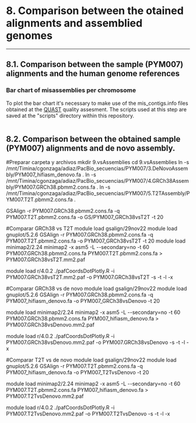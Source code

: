 # 8. Comparison between the otained alignments and assemblied genomes 
***

## 8.1. Comparison between the sample (PYM007) alignments and the human genome references 
### Bar chart of misassemblies per chromosome
To plot the bar chart it's necessary to make use of the mis_contigs.info files obtained at the [QUAST](https://quast.sourceforge.net/) quality assesment. The scripts used at this step are saved at the "scripts" directory within this repository. 
```bash

```



## 8.2. Comparison between the obtained sample (PYM007) alignments and de novo assembly. 


#Preparar carpeta y archivos 
mkdir 9.vsAssemblies
cd 9.vsAssemblies 
ln -s /mnt/Timina/cgonzaga/adiaz/PacBio_secuencias/PYM007/3.DeNovoAssembly/PYM007_hifiasm_denovo.fa .
ln -s /mnt/Timina/cgonzaga/adiaz/PacBio_secuencias/PYM007/4.GRCh38Assembly/PYM007.GRCh38.pbmm2.cons.fa .
ln -s /mnt/Timina/cgonzaga/adiaz/PacBio_secuencias/PYM007/5.T2TAssembly/PYM007.T2T.pbmm2.cons.fa .

GSAlign -r PYM007.GRCh38.pbmm2.cons.fa -q PYM007.T2T.pbmm2.cons.fa -o GS/PYM007_GRCh38vsT2T -t 20

#Comparar GRCh38 vs T2T
module load gsalign/29nov22
module load gnuplot/5.2.6
GSAlign -r PYM007.GRCh38.pbmm2.cons.fa -q PYM007.T2T.pbmm2.cons.fa -o PYM007_GRCh38vsT2T -t 20
module load minimap2/2.24
minimap2 -x asm5 -L --secondary=no -t 60 PYM007.GRCh38.pbmm2.cons.fa PYM007.T2T.pbmm2.cons.fa > PYM007.GRCh38vsT2T.mm2.paf

module load r/4.0.2
./pafCoordsDotPlotly.R -i PYM007.GRCh38vsT2T.mm2.paf -o PYM007.GRCh38vsT2T -s -t -l -x

#Comparar GRCh38 vs de novo
module load gsalign/29nov22
module load gnuplot/5.2.6
GSAlign -r PYM007.GRCh38.pbmm2.cons.fa -q PYM007_hifiasm_denovo.fa -o PYM007_GRCh38vsDenovo -t 20

module load minimap2/2.24
minimap2 -x asm5 -L --secondary=no -t 60 PYM007.GRCh38.pbmm2.cons.fa PYM007_hifiasm_denovo.fa > PYM007.GRCh38vsDenovo.mm2.paf

module load r/4.0.2
./pafCoordsDotPlotly.R -i PYM007.GRCh38vsDenovo.mm2.paf -o PYM007.GRCh38vsDenovo -s -t -l -x

#Comparar T2T vs de novo
module load gsalign/29nov22
module load gnuplot/5.2.6
GSAlign -r PYM007.T2T.pbmm2.cons.fa -q PYM007_hifiasm_denovo.fa -o PYM007_T2TvsDenovo -t 20

module load minimap2/2.24
minimap2 -x asm5 -L --secondary=no -t 60 PYM007.T2T.pbmm2.cons.fa PYM007_hifiasm_denovo.fa > PYM007.T2TvsDenovo.mm2.paf

module load r/4.0.2
./pafCoordsDotPlotly.R -i PYM007.T2TvsDenovo.mm2.paf -o PYM007.T2TvsDenovo -s -t -l -x

